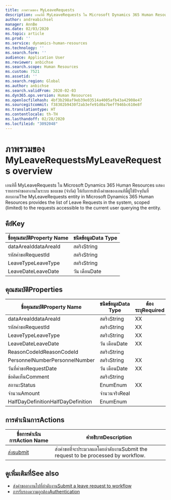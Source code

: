 ```yaml
---
title: ภาพรวมของ MyLeaveRequests
description: เอนทิตี้ MyLeaveRequests ใน Microsoft Dynamics 365 Human Resources แสดงรายการคำขอลางานในระบบ ขอบเขต (จำกัด) ให้กับการเข้าถึงคำขอของเอนทิตี้ผู้ใช้ปัจจุบันที่สอบถาม
author: andreabichsel
manager: AnnBe
ms.date: 02/03/2020
ms.topic: article
ms.prod: ''
ms.service: dynamics-human-resources
ms.technology: ''
ms.search.form: ''
audience: Application User
ms.reviewer: anbichse
ms.search.scope: Human Resources
ms.custom: 7521
ms.assetid: ''
ms.search.region: Global
ms.author: anbichse
ms.search.validFrom: 2020-02-03
ms.dyn365.ops.version: Human Resources
ms.openlocfilehash: 4bf3b298af9eb39e03514a4005afb43a42908e47
ms.sourcegitcommit: f38302b9430f2ab3efe91d0a7beff946bc610e8f
ms.translationtype: HT
ms.contentlocale: th-TH
ms.lasthandoff: 02/28/2020
ms.locfileid: "3092048"
---
```

# <a name="myleaverequests-overview"></a><span data-ttu-id="ba410-103">ภาพรวมของ MyLeaveRequests</span><span class="sxs-lookup"><span data-stu-id="ba410-103">MyLeaveRequests overview</span></span>

<span data-ttu-id="ba410-104">เอนทิตี้ MyLeaveRequests ใน Microsoft Dynamics 365 Human Resources แสดงรายการคำขอลางานในระบบ ขอบเขต (จำกัด) ให้กับการเข้าถึงคำขอของเอนทิตี้ผู้ใช้ปัจจุบันที่สอบถาม</span><span class="sxs-lookup"><span data-stu-id="ba410-104">The MyLeaveRequests entity in Microsoft Dynamics 365 Human Resources provides the list of Leave Requests in the system, scoped (limited) to the requests accessible to the current user querying the entity.</span></span>

## <a name="key"></a><span data-ttu-id="ba410-105">คีย์</span><span class="sxs-lookup"><span data-stu-id="ba410-105">Key</span></span>

  | <span data-ttu-id="ba410-106">ชื่อคุณสมบัติ</span><span class="sxs-lookup"><span data-stu-id="ba410-106">Property Name</span></span> | <span data-ttu-id="ba410-107">ชนิดข้อมูล</span><span class="sxs-lookup"><span data-stu-id="ba410-107">Data Type</span></span> |
  |---------------|-----------|
  | <span data-ttu-id="ba410-108">dataAreaId</span><span class="sxs-lookup"><span data-stu-id="ba410-108">dataAreaId</span></span>    | <span data-ttu-id="ba410-109">สตริง</span><span class="sxs-lookup"><span data-stu-id="ba410-109">String</span></span>    |
  | <span data-ttu-id="ba410-110">รหัสคำขอ</span><span class="sxs-lookup"><span data-stu-id="ba410-110">RequestId</span></span>     | <span data-ttu-id="ba410-111">สตริง</span><span class="sxs-lookup"><span data-stu-id="ba410-111">String</span></span>    |
  | <span data-ttu-id="ba410-112">LeaveType</span><span class="sxs-lookup"><span data-stu-id="ba410-112">LeaveType</span></span>     | <span data-ttu-id="ba410-113">สตริง</span><span class="sxs-lookup"><span data-stu-id="ba410-113">String</span></span>    |
  | <span data-ttu-id="ba410-114">LeaveDate</span><span class="sxs-lookup"><span data-stu-id="ba410-114">LeaveDate</span></span>     | <span data-ttu-id="ba410-115">วัน เดือน</span><span class="sxs-lookup"><span data-stu-id="ba410-115">Date</span></span>      |
  
## <a name="properties"></a><span data-ttu-id="ba410-116">คุณสมบัติ</span><span class="sxs-lookup"><span data-stu-id="ba410-116">Properties</span></span>

  | <span data-ttu-id="ba410-117">ชื่อคุณสมบัติ</span><span class="sxs-lookup"><span data-stu-id="ba410-117">Property Name</span></span>     | <span data-ttu-id="ba410-118">ชนิดข้อมูล</span><span class="sxs-lookup"><span data-stu-id="ba410-118">Data Type</span></span> | <span data-ttu-id="ba410-119">ต้องระบุ</span><span class="sxs-lookup"><span data-stu-id="ba410-119">Required</span></span> |
  |-------------------|-----------|----------|
  | <span data-ttu-id="ba410-120">dataAreaId</span><span class="sxs-lookup"><span data-stu-id="ba410-120">dataAreaId</span></span>        | <span data-ttu-id="ba410-121">สตริง</span><span class="sxs-lookup"><span data-stu-id="ba410-121">String</span></span>    | <span data-ttu-id="ba410-122">X</span><span class="sxs-lookup"><span data-stu-id="ba410-122">X</span></span>        |
  | <span data-ttu-id="ba410-123">รหัสคำขอ</span><span class="sxs-lookup"><span data-stu-id="ba410-123">RequestId</span></span>         | <span data-ttu-id="ba410-124">สตริง</span><span class="sxs-lookup"><span data-stu-id="ba410-124">String</span></span>    | <span data-ttu-id="ba410-125">X</span><span class="sxs-lookup"><span data-stu-id="ba410-125">X</span></span>        |
  | <span data-ttu-id="ba410-126">LeaveType</span><span class="sxs-lookup"><span data-stu-id="ba410-126">LeaveType</span></span>         | <span data-ttu-id="ba410-127">สตริง</span><span class="sxs-lookup"><span data-stu-id="ba410-127">String</span></span>    | <span data-ttu-id="ba410-128">X</span><span class="sxs-lookup"><span data-stu-id="ba410-128">X</span></span>        |
  | <span data-ttu-id="ba410-129">LeaveDate</span><span class="sxs-lookup"><span data-stu-id="ba410-129">LeaveDate</span></span>         | <span data-ttu-id="ba410-130">วัน เดือน</span><span class="sxs-lookup"><span data-stu-id="ba410-130">Date</span></span>      | <span data-ttu-id="ba410-131">X</span><span class="sxs-lookup"><span data-stu-id="ba410-131">X</span></span>        |
  | <span data-ttu-id="ba410-132">ReasonCodeId</span><span class="sxs-lookup"><span data-stu-id="ba410-132">ReasonCodeId</span></span>      | <span data-ttu-id="ba410-133">สตริง</span><span class="sxs-lookup"><span data-stu-id="ba410-133">String</span></span>    |          |
  | <span data-ttu-id="ba410-134">PersonnelNumber</span><span class="sxs-lookup"><span data-stu-id="ba410-134">PersonnelNumber</span></span>   | <span data-ttu-id="ba410-135">สตริง</span><span class="sxs-lookup"><span data-stu-id="ba410-135">String</span></span>    | <span data-ttu-id="ba410-136">X</span><span class="sxs-lookup"><span data-stu-id="ba410-136">X</span></span>        |
  | <span data-ttu-id="ba410-137">วันที่คำขอ</span><span class="sxs-lookup"><span data-stu-id="ba410-137">RequestDate</span></span>       | <span data-ttu-id="ba410-138">วัน เดือน</span><span class="sxs-lookup"><span data-stu-id="ba410-138">Date</span></span>      | <span data-ttu-id="ba410-139">X</span><span class="sxs-lookup"><span data-stu-id="ba410-139">X</span></span>        |
  | <span data-ttu-id="ba410-140">ข้อคิดเห็น</span><span class="sxs-lookup"><span data-stu-id="ba410-140">Comment</span></span>           | <span data-ttu-id="ba410-141">สตริง</span><span class="sxs-lookup"><span data-stu-id="ba410-141">String</span></span>    |          |
  | <span data-ttu-id="ba410-142">สถานะ</span><span class="sxs-lookup"><span data-stu-id="ba410-142">Status</span></span>            | <span data-ttu-id="ba410-143">Enum</span><span class="sxs-lookup"><span data-stu-id="ba410-143">Enum</span></span>      | <span data-ttu-id="ba410-144">X</span><span class="sxs-lookup"><span data-stu-id="ba410-144">X</span></span>        |
  | <span data-ttu-id="ba410-145">จำนวน</span><span class="sxs-lookup"><span data-stu-id="ba410-145">Amount</span></span>            | <span data-ttu-id="ba410-146">จำนวนจริง</span><span class="sxs-lookup"><span data-stu-id="ba410-146">Real</span></span>      |          |
  | <span data-ttu-id="ba410-147">HalfDayDefinition</span><span class="sxs-lookup"><span data-stu-id="ba410-147">HalfDayDefinition</span></span> | <span data-ttu-id="ba410-148">Enum</span><span class="sxs-lookup"><span data-stu-id="ba410-148">Enum</span></span>      |          |

## <a name="actions"></a><span data-ttu-id="ba410-149">การดำเนินการ</span><span class="sxs-lookup"><span data-stu-id="ba410-149">Actions</span></span>

 | <span data-ttu-id="ba410-150">ชื่อการดำเนินการ</span><span class="sxs-lookup"><span data-stu-id="ba410-150">Action Name</span></span>                               | <span data-ttu-id="ba410-151">คำอธิบาย</span><span class="sxs-lookup"><span data-stu-id="ba410-151">Description</span></span>                                     |
 |-------------------------------------------|-------------------------------------------------|
 | [<span data-ttu-id="ba410-152">ส่ง</span><span class="sxs-lookup"><span data-stu-id="ba410-152">submit</span></span>](hr-developer-api-myleaverequests-submit.md)   | <span data-ttu-id="ba410-153">ส่งคำขอที่จะประมวลผลโดยลำดับงาน</span><span class="sxs-lookup"><span data-stu-id="ba410-153">Submit the request to be processed by workflow.</span></span> |

## <a name="see-also"></a><span data-ttu-id="ba410-154">ดูเพิ่มเติมที่</span><span class="sxs-lookup"><span data-stu-id="ba410-154">See also</span></span>

- [<span data-ttu-id="ba410-155">ส่งคำขอลางานไปที่ลำดับงาน</span><span class="sxs-lookup"><span data-stu-id="ba410-155">Submit a leave request to workflow</span></span>](hr-developer-api-myleaverequests-submit.md)
- [<span data-ttu-id="ba410-156">การรับรองความถูกต้อง</span><span class="sxs-lookup"><span data-stu-id="ba410-156">Authentication</span></span>](hr-developer-api-authentication.md)